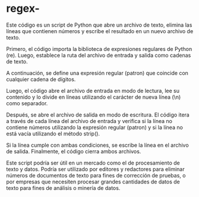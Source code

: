 # regex-

Este código es un script de Python que abre un archivo de texto, elimina las líneas que contienen números y escribe el resultado en un nuevo archivo de texto.

Primero, el código importa la biblioteca de expresiones regulares de Python (re). Luego, establece la ruta del archivo de entrada y salida como cadenas de texto.

A continuación, se define una expresión regular (patron) que coincide con cualquier cadena de dígitos.

Luego, el código abre el archivo de entrada en modo de lectura, lee su contenido y lo divide en líneas utilizando el carácter de nueva línea (\n) como separador.

Después, se abre el archivo de salida en modo de escritura. El código itera a través de cada línea del archivo de entrada y verifica si la línea no contiene números utilizando la expresión regular (patron) y si la línea no está vacía utilizando el método strip().

Si la línea cumple con ambas condiciones, se escribe la línea en el archivo de salida. Finalmente, el código cierra ambos archivos.

Este script podría ser útil en un mercado como el de procesamiento de texto y datos. Podría ser utilizado por editores y redactores para eliminar números de documentos de texto para fines de corrección de pruebas, o por empresas que necesiten procesar grandes cantidades de datos de texto para fines de análisis o minería de datos.
